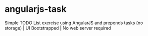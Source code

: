 # angularjs-task
Simple TODO List exercise using AngularJS and prepends tasks (no storage) | UI Bootstrapped | No web server required
